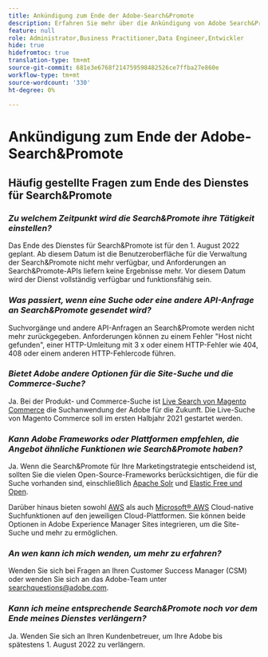 ```yaml
---
title: Ankündigung zum Ende der Adobe-Search&Promote
description: Erfahren Sie mehr über die Ankündigung von Adobe Search&Promote, das Ende des Dienstes zu beenden.
feature: null
role: Administrator,Business Practitioner,Data Engineer,Entwickler
hide: true
hidefromtoc: true
translation-type: tm+mt
source-git-commit: 681e3e6768f214759598482526ce7ffba27e860e
workflow-type: tm+mt
source-wordcount: '330'
ht-degree: 0%

---
```



# Ankündigung zum Ende der Adobe-Search&amp;Promote

## Häufig gestellte Fragen zum Ende des Dienstes für Search&amp;Promote

### **_Zu welchem Zeitpunkt wird die Search&amp;Promote ihre Tätigkeit einstellen?_**

Das Ende des Dienstes für Search&amp;Promote ist für den 1. August 2022 geplant. Ab diesem Datum ist die Benutzeroberfläche für die Verwaltung der Search&amp;Promote nicht mehr verfügbar, und Anforderungen an Search&amp;Promote-APIs liefern keine Ergebnisse mehr. Vor diesem Datum wird der Dienst vollständig verfügbar und funktionsfähig sein.

### **_Was passiert, wenn eine Suche oder eine andere API-Anfrage an Search&amp;Promote gesendet wird?_**

Suchvorgänge und andere API-Anfragen an Search&amp;Promote werden nicht mehr zurückgegeben. Anforderungen können zu einem Fehler &quot;Host nicht gefunden&quot;, einer HTTP-Umleitung mit 3 x oder einem HTTP-Fehler wie 404, 408 oder einem anderen HTTP-Fehlercode führen.

### **_Bietet Adobe andere Optionen für die Site-Suche und die Commerce-Suche?_**

Ja. Bei der Produkt- und Commerce-Suche ist [Live Search von Magento Commerce](https://blog.adobe.com/en/publish/2020/11/23/new-ai-capabilities-for-magento-commerce-improve-retail.html) die Suchanwendung der Adobe für die Zukunft. Die Live-Suche von Magento Commerce soll im ersten Halbjahr 2021 gestartet werden.

### **_Kann Adobe Frameworks oder Plattformen empfehlen, die Angebot ähnliche Funktionen wie Search&amp;Promote haben?_**

Ja. Wenn die Search&amp;Promote für Ihre Marketingstrategie entscheidend ist, sollten Sie die vielen Open-Source-Frameworks berücksichtigen, die für die Suche vorhanden sind, einschließlich [Apache Solr](https://solr.apache.org/) und [Elastic Free und Open](https://www.elastic.co/about/free-and-open).

Darüber hinaus bieten sowohl [AWS](https://aws.amazon.com/cloudsearch/) als auch [Microsoft® AWS](https://azure.microsoft.com/en-us/services/search/) Cloud-native Suchfunktionen auf den jeweiligen Cloud-Plattformen. Sie können beide Optionen in Adobe Experience Manager Sites integrieren, um die Site-Suche und mehr zu ermöglichen.

### **_An wen kann ich mich wenden, um mehr zu erfahren?_**

Wenden Sie sich bei Fragen an Ihren Customer Success Manager (CSM) oder wenden Sie sich an das Adobe-Team unter [searchquestions@adobe.com](mailto:searchquestions@adobe.com).

### **_Kann ich meine entsprechende Search&amp;Promote noch vor dem Ende meines Dienstes verlängern?_**

Ja. Wenden Sie sich an Ihren Kundenbetreuer, um Ihre Adobe bis spätestens 1. August 2022 zu verlängern.